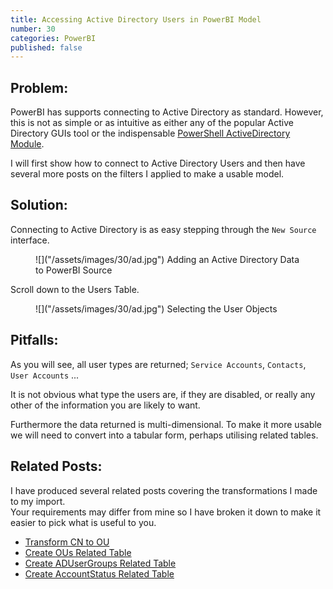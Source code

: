 ```yaml
---
title: Accessing Active Directory Users in PowerBI Model
number: 30
categories: PowerBI
published: false
---
```


## Problem:
PowerBI has supports connecting to Active Directory as standard.  However, this is not as simple or as intuitive as either any of the popular 
Active Directory GUIs tool or the indispensable [PowerShell ActiveDirectory Module](https://docs.microsoft.com/en-us/powershell/module/addsadministration/).

I will first show how to connect to Active Directory Users and then have several more posts on the filters I applied to make a usable model.

## Solution:

Connecting to Active Directory is as easy stepping through the ````New Source```` interface.

<figure>
	![]("/assets/images/30/ad.jpg")
	<figurecaption>
	Adding an Active Directory Data to PowerBI Source
	</figurecaption>
</figure>

Scroll down to the Users Table.

<figure>
	![]("/assets/images/30/ad.jpg")
	<figurecaption>
	Selecting the User Objects
	</figurecaption>
</figure>


## Pitfalls: 

As you will see, all user types are returned; ````Service Accounts````, ````Contacts````, ````User Accounts```` ...

It is not obvious what type the users are, if they are disabled, or really any other of the information you are likely to want.

Furthermore the data returned is multi-dimensional. To make it more usable we will need to convert into a tabular form, perhaps utilising related tables.

## Related Posts:

I have produced several related posts covering the transformations I made to my import.  
Your requirements may differ from mine so I have broken it down to make it easier to pick what is useful to you.

- [Transform CN to OU]()
- [Create OUs Related Table]()
- [Create ADUserGroups Related Table]()
- [Create AccountStatus Related Table]()
